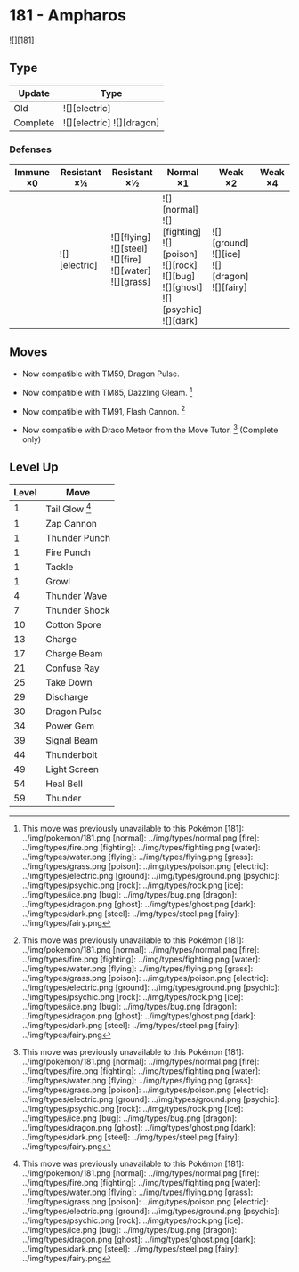 # 181 - Ampharos
![][181]

## Type

Update   | Type
---      | ---
Old      | ![][electric]
Complete | ![][electric]  ![][dragon]

### Defenses

Immune ×0 | Resistant ×¼      | Resistant ×½                                                           | Normal ×1                                                                                                           | Weak ×2                                                  | Weak ×4
---       | ---               | ---                                                                    | ---                                                                                                                 | ---                                                      | ---
&nbsp;    | ![][electric]<br> | ![][flying]<br>![][steel]<br>![][fire]<br>![][water]<br>![][grass]<br> | ![][normal]<br>![][fighting]<br>![][poison]<br>![][rock]<br>![][bug]<br>![][ghost]<br>![][psychic]<br>![][dark]<br> | ![][ground]<br>![][ice]<br>![][dragon]<br>![][fairy]<br> | &nbsp;

## Moves

 - Now compatible with TM59, Dragon Pulse.

 - Now compatible with TM85, Dazzling Gleam. [^1]

 - Now compatible with TM91, Flash Cannon. [^1]

 - Now compatible with Draco Meteor from the Move Tutor. [^1] (Complete only)

## Level Up

Level | Move
---   | ---
1     | Tail Glow [^1]
1     | Zap Cannon
1     | Thunder Punch
1     | Fire Punch
1     | Tackle
1     | Growl
4     | Thunder Wave
7     | Thunder Shock
10    | Cotton Spore
13    | Charge
17    | Charge Beam
21    | Confuse Ray
25    | Take Down
29    | Discharge
30    | Dragon Pulse
34    | Power Gem
39    | Signal Beam
44    | Thunderbolt
49    | Light Screen
54    | Heal Bell
59    | Thunder

[^1]: This move was previously unavailable to this Pokémon
[181]: ../img/pokemon/181.png
[normal]: ../img/types/normal.png
[fire]: ../img/types/fire.png
[fighting]: ../img/types/fighting.png
[water]: ../img/types/water.png
[flying]: ../img/types/flying.png
[grass]: ../img/types/grass.png
[poison]: ../img/types/poison.png
[electric]: ../img/types/electric.png
[ground]: ../img/types/ground.png
[psychic]: ../img/types/psychic.png
[rock]: ../img/types/rock.png
[ice]: ../img/types/ice.png
[bug]: ../img/types/bug.png
[dragon]: ../img/types/dragon.png
[ghost]: ../img/types/ghost.png
[dark]: ../img/types/dark.png
[steel]: ../img/types/steel.png
[fairy]: ../img/types/fairy.png
